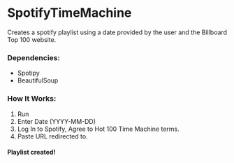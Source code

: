 # SpotifyTimeMachine

Creates a spotify playlist using a date provided by the user and the Billboard Top 100 website.

### Dependencies:

- Spotipy
- BeautifulSoup

### How It Works:

1.  Run
2.  Enter Date (YYYY-MM-DD)
3.  Log In to Spotify, Agree to Hot 100 Time Machine terms.
4.  Paste URL redirected to.

#### Playlist created!
